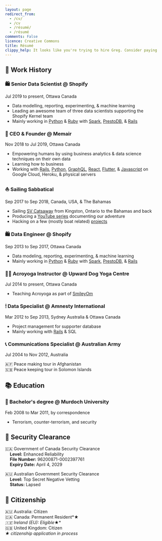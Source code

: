 ```yaml
---
layout: page
redirect_from:
  - /cv/
  - /cv
  - /résumé/
  - /résumé
comments: False
licence: Creative Commons
title: Résumé
clippy_help: It looks like you're trying to hire Greg. Consider paying him in cheese 🧀
---
```


## 💼 Work History

### 🛍 Senior Data Scientist @ Shopify
Jul 2019 to present, Ottawa Canada

* Data modelling, reporting, experimenting, & machine learning
* Leading an awesome team of three data scientists supporting the Shopify Kernel team
* Mainly working in [Python](https://pypi.org/user/gregology/) & [Ruby](https://rubygems.org/profiles/gregology) with [Spark](https://spark.apache.org/docs/latest/api/python/), [PrestoDB](https://prestodb.io), & [Rails](https://rubyonrails.org/)

### 🧠 CEO & Founder @ Memair
Nov 2018 to Jul 2019, Ottawa Canada

* Empowering humans by using business analytics & data science techniques on their own data
* Learning how to business
* Working with [Rails](https://rubygems.org/profiles/gregology), [Python](https://pypi.org/user/gregology/), [GraphQL](https://memair.com/graphiql), [React](https://memair.com/player), [Flutter](https://flutter.dev/), & [Javascript](https://www.npmjs.com/~gregology) on Google Cloud, Heroku, & physical servers

### ⛵️ Sailing Sabbatical
Sep 2017 to Sep 2018, Canada, USA, & The Bahamas

* Sailing [SV Catsaway](https://SVCatsaway.com) from Kingston, Ontario to the Bahamas and back
* Producing a [YouTube series](https://YouTube.com/SVCatsaway) documenting our adventure
* Hacking on a few (mostly boat related) [projects](/packages)

### 🛍 Data Engineer @ Shopify
Sep 2013 to Sep 2017, Ottawa Canada

* Data modeling, reporting, experimenting, & machine learning
* Mainly working in [Python](https://pypi.org/user/gregology/) & [Ruby](https://rubygems.org/profiles/gregology) with [Spark](https://spark.apache.org/docs/latest/api/python/), [PrestoDB](https://prestodb.io), & [Rails](https://rubyonrails.org/)

### 🤸‍♂️ Acroyoga Instructor @ Upward Dog Yoga Centre
Jul 2014 to present, Ottawa Canada

* Teaching Acroyoga as part of [SmileyOm](https://smileyom.com)

### 🕯 Data Specialist @ Amnesty International
Mar 2012 to Sep 2013, Sydney Australia & Ottawa Canada

* Project management for supporter database
* Mainly working with [Rails](http://rubyonrails.org/) & SQL

### 📞 Communications Specialist @ Australian Army
Jul 2004 to Nov 2012, Australia

🇦🇫 Peace making tour in Afghanistan<br>
🇸🇧 Peace keeping tour in Solomon Islands<br>

## 📚 Education

### 🎒 Bachelor's degree @ Murdoch University 
Feb 2008 to Mar 2011, by correspondence

* Terrorism, counter-terrorism, and security

## 🚨 Security Clearance

🇨🇦 Government of Canada Security Clearance<br>
&nbsp;&nbsp;&nbsp;&nbsp;**Level:** Enhanced Reliability<br>
&nbsp;&nbsp;&nbsp;&nbsp;**File Number:** 96200871-0002397761<br>
&nbsp;&nbsp;&nbsp;&nbsp;**Expiry Date:** April 4, 2029<br>

🇦🇺 Australian Government Security Clearance<br>
&nbsp;&nbsp;&nbsp;&nbsp;**Level:** Top Secret Negative Vetting<br>
&nbsp;&nbsp;&nbsp;&nbsp;**Status:** Lapsed<br>

## 🛂 Citizenship

🇦🇺 Australia: Citizen<br>
🇨🇦 Canada: Permanent Resident*★*<br>
🇮🇪 Ireland (EU): Eligible*★*<br>
🇬🇧 United Kingdom: Citizen<br>
*★ citizenship application in process*<br>
